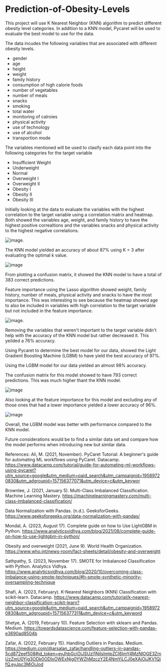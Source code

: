 # Prediction-of-Obesity-Levels

This project will use K Nearest Neighbor (KNN) algorithm to predict different obesity level categories. In addition to a KNN model, Pycaret will be used to evaluate the best model to use for the data. 


The data incudes the following variables that are associated with different obesity levels. 

- gender
- age
- height
- weight
- family history
- consumption of high calorie foods
- number of vegetables
- number of meals
- snacks
- smoking
- total water
- monitoring of calroies
- physical activity
- use of technology
- use of alcohol
- transportion mode

The variables mentioned will be used to clasify each data point into the following categories for the target variable

- Insufficient Weight
- Underweight
- Normal
- Overweight I
- Overweight II
- Obesity I
- Obesity II
- Obesity III

Initially looking at the data to evaluate the variables with the highest correlation to the target variable using a correlation matrix and heatmap. Both showed the variables age, weight, and family history to have the highest positive correaltions and the variables snacks and physical activity to the highest negative correlations. 

![image](https://github.com/fathiajeylani/Clustering-of-Obesity-Levels/assets/99691983/a6fe2100-6af5-4abf-b929-daa565f14720). 

The KNN model yielded an accuracy of about 87% using K = 3 after evaluating the optimal k value. 

![image](https://github.com/fathiajeylani/Clustering-of-Obesity-Levels/assets/99691983/6ee4ed54-6332-4d93-a533-e09c4224f305)

From plotting a confusion matrix, it showed the KNN model to have a total of 383 correct predictions. 

Feature importance using the Lasso algorithm showed weight, family history, number of meals, physical activity and snacks to have the most importance. This was interesting to see because the heatmap showed age to also be included in variables with high correlation to the target variable but not included in the feature importance. 

![image](https://github.com/fathiajeylani/Clustering-of-Obesity-Levels/assets/99691983/b1da15cc-9f79-4282-9b93-eedcbfe89ebb). 

Removing the variables that weren't important to the target variable didn't help with the accuracy of the KNN model but rather decreased it. This yeilded a 76% accuracy. 

Using Pycaret to determine the best model for our data, showed the Light Gradient Boosting Machine (LGBM) to have yield the best accuracy of 97%. 

Using the LGBM model for our data yielded an almost 98% accuracy. 

The confusion matrix for this model showed to have 793 correct predictions. This was much higher thant the KNN model. 

![image](https://github.com/fathiajeylani/Clustering-of-Obesity-Levels/assets/99691983/794414d9-e65e-455b-aa0a-4e3e643acd9d)


Also looking at the feature importance for this model and excluding any of those ones that had a lower importance yielded a lower accuracy of 96%. 

![image](https://github.com/fathiajeylani/Clustering-of-Obesity-Levels/assets/99691983/0568301a-e291-48fc-9a68-77a6b8e1a7e2)

Overall, the LGBM model was better with performance compared to the KNN model. 

Future considerations would be to find a similar data set and compare how the model performs when introducing new but similar data. 


References:
Ali, M. (2021, November). PyCaret Tutorial: A beginner's guide for automating ML workflows using PyCaret. Datacamp. https://www.datacamp.com/tutorial/guide-for-automating-ml-workflows-using-pycaret?utm_source=google&utm_medium=paid_search&utm_campaignid=19589720830&utm_adgroupid=157156377071&utm_device=c&utm_keywor

Brownlee, J. (2021, January 5). Multi-Class Imbalanced Classification. Machine Learning Mastery. https://machinelearningmastery.com/multi-class-imbalanced-classification/

Data Normalization with Pandas. (n.d.). GeeksforGeeks. https://www.geeksforgeeks.org/data-normalization-with-pandas/

Mondal, A. (2023, August 17). Complete guide on how to Use LightGBM in Python. https://www.analyticsvidhya.com/blog/2021/08/complete-guide-on-how-to-use-lightgbm-in-python/

Obesity and overweight (2021, June 9). World Health Organization. https://www.who.int/news-room/fact-sheets/detail/obesity-and-overweight

Sathpathy, S. (2023, November 17). SMOTE for Imbalanced Classification with Python. Analytics Vidhya. https://www.analyticsvidhya.com/blog/2020/10/overcoming-class-imbalance-using-smote-techniques/#h-smote-synthetic-minority-oversampling-technique

Shafi, A. (2023, February). K-Nearest Neighbors (KNN) Classification with scikit-learn. Datacamp. https://www.datacamp.com/tutorial/k-nearest-neighbor-classification-scikit-learn?utm_source=google&utm_medium=paid_search&utm_campaignid=19589720830&utm_adgroupid=157156377311&utm_device=c&utm_keyword

Shetye, A. (2019, February 10). Feature Selection with sklearn and Pandas. Medium. https://towardsdatascience.com/feature-selection-with-pandas-e3690ad8504b

Zafar, A. (2022, February 15). Handling Outliers in Pandas. Medium. https://medium.com/@arsalan_zafar/handling-outliers-in-pandas-5cd872eef508#id_token=eyJhbGciOiJSUzI1NiIsImtpZCI6ImY4MzNlOGE3ZmUzZmU0Yjg3ODk0ODIxOWExNjg0YWZhMzczY2E4NmYiLCJ0eXAiOiJKV1QifQ.eyJpc3MiOiJod
